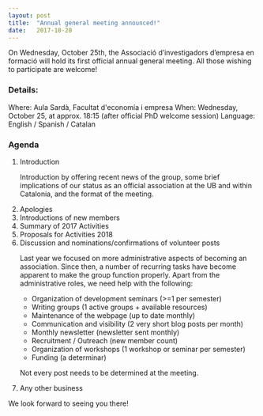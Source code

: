 ```yaml
---
layout: post
title:  "Annual general meeting announced!"
date:   2017-10-20
---
```


<p class="intro"><span class="dropcap">O</span>n Wednesday, October 25th, the Associació d’investigadors d’empresa en formació will hold its first official annual general meeting. All those wishing to participate are welcome!</p>

<h3>Details:</h3>

Where: Aula Sardà, Facultat d'economía i empresa
When: Wednesday, October 25, at approx. 18:15 (after official PhD welcome session)
Language: English / Spanish / Catalan

<h3>Agenda</h3>
<ol>
  <li>Introduction</li>

  <p>Introduction by offering recent news of the group, some brief implications of our status as an official association at the UB and within Catalonia, and the format of the meeting.</p>
  <li>Apologies</li>

  <li>Introductions of new members</li>

  <li>Summary of 2017 Activities</li>

  <li>Proposals for Activities 2018</li>

  <li>Discussion and nominations/confirmations of volunteer posts</li>

  <p>Last year we focused on more administrative aspects of becoming an association. Since then, a number of recurring tasks have become apparent to make the group function properly. Apart from the administrative roles, we need help with the following:</p>

  <ul>
    <li>Organization of development seminars (>=1 per semester)</li>
    <li>Writing groups (1 active groups + available resources)</li>
    <li>Maintenance of the webpage (up to date monthly)</li>
    <li>Communication and visibility (2 very short blog posts per month)</li>
    <li>Monthly newsletter (newsletter sent monthly)</li>
    <li>Recruitment / Outreach (new member count)</li>
    <li>Organization of workshops (1 workshop or seminar per semester)</li>
    <li>Funding (a determinar)</li>
  </ul>

Not every post needs to be determined at the meeting.

  <li>Any other business</li>
</ol>

We look forward to seeing you there!
